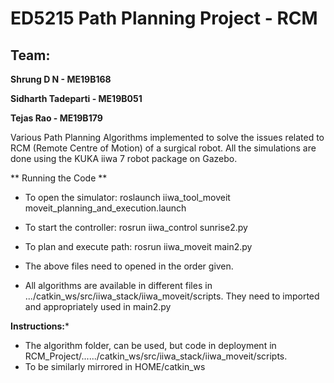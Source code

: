 # ED5215 Path Planning Project - RCM

## Team:

**Shrung D N - ME19B168**

**Sidharth Tadeparti - ME19B051**

**Tejas Rao - ME19B179**

Various Path Planning Algorithms implemented to solve the issues related to RCM (Remote Centre of Motion) of a surgical robot. All the simulations are done using the KUKA iiwa 7 robot package on Gazebo.




** Running the Code **
- To open the simulator: roslaunch iiwa_tool_moveit moveit_planning_and_execution.launch
- To start the controller: rosrun iiwa_control sunrise2.py 
- To plan and execute path: rosrun iiwa_moveit main2.py
- The above files need to opened in the order given.

- All algorithms are available in different files in .../catkin_ws/src/iiwa_stack/iiwa_moveit/scripts. They need to imported and appropriately used in main2.py







**Instructions:***

- The algorithm folder, can be used, but code in deployment in RCM_Project/....../catkin_ws/src/iiwa_stack/iiwa_moveit/scripts.
- To be similarly mirrored in HOME/catkin_ws
